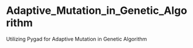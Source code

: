 # Adaptive_Mutation_in_Genetic_Algorithm
Utilizing Pygad for Adaptive Mutation in Genetic Algorithm
